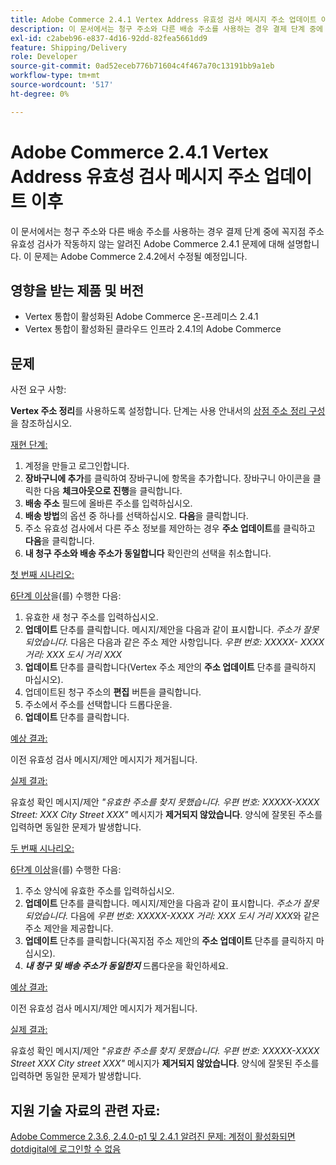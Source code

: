 ```yaml
---
title: Adobe Commerce 2.4.1 Vertex Address 유효성 검사 메시지 주소 업데이트 이후
description: 이 문서에서는 청구 주소와 다른 배송 주소를 사용하는 경우 결제 단계 중에 꼭지점 주소 유효성 검사가 작동하지 않는 알려진 Adobe Commerce 2.4.1 문제에 대해 설명합니다. 이 문제는 Adobe Commerce 2.4.2에서 수정될 예정입니다.
exl-id: c2abeb96-e837-4d16-92dd-82fea5661dd9
feature: Shipping/Delivery
role: Developer
source-git-commit: 0ad52eceb776b71604c4f467a70c13191bb9a1eb
workflow-type: tm+mt
source-wordcount: '517'
ht-degree: 0%

---
```


# Adobe Commerce 2.4.1 Vertex Address 유효성 검사 메시지 주소 업데이트 이후

이 문서에서는 청구 주소와 다른 배송 주소를 사용하는 경우 결제 단계 중에 꼭지점 주소 유효성 검사가 작동하지 않는 알려진 Adobe Commerce 2.4.1 문제에 대해 설명합니다. 이 문제는 Adobe Commerce 2.4.2에서 수정될 예정입니다.

## 영향을 받는 제품 및 버전

* Vertex 통합이 활성화된 Adobe Commerce 온-프레미스 2.4.1
* Vertex 통합이 활성화된 클라우드 인프라 2.4.1의 Adobe Commerce

## 문제

사전 요구 사항:

**Vertex 주소 정리**&#x200B;를 사용하도록 설정합니다. 단계는 사용 안내서의 [상점 주소 정리 구성](https://experienceleague.adobe.com/docs/commerce-knowledge-base/kb/troubleshooting/miscellaneous/vertex-address-cleansing-different-addresses-not-allowed.html)을 참조하십시오.

<u>재현 단계:</u>

1. 계정을 만들고 로그인합니다.
1. **장바구니에 추가**&#x200B;를 클릭하여 장바구니에 항목을 추가합니다. 장바구니 아이콘을 클릭한 다음 **체크아웃으로 진행**&#x200B;을 클릭합니다.
1. **배송 주소** 필드에 올바른 주소를 입력하십시오.
1. **배송 방법**&#x200B;의 옵션 중 하나를 선택하십시오. **다음**&#x200B;을 클릭합니다.
1. 주소 유효성 검사에서 다른 주소 정보를 제안하는 경우 **주소 업데이트**&#x200B;를 클릭하고 **다음**&#x200B;을 클릭합니다.
1. **내 청구 주소와 배송 주소가 동일합니다** 확인란의 선택을 취소합니다.

<u>첫 번째 시나리오:</u>

[6단계 이상](/help/troubleshooting/miscellaneous/magento-2-4-1-vertex-address-validation-message-post-address-update.md#first_sixth)을(를) 수행한 다음:

1. 유효한 새 청구 주소를 입력하십시오.
1. **업데이트** 단추를 클릭합니다. 메시지/제안을 다음과 같이 표시합니다. *주소가 잘못되었습니다.* 다음은 다음과 같은 주소 제안 사항입니다. *우편 번호: XXXXX- XXXX 거리: XXX 도시 거리 XXX*
1. **업데이트** 단추를 클릭합니다(Vertex 주소 제안의 **주소 업데이트** 단추를 클릭하지 마십시오).
1. 업데이트된 청구 주소의 **편집** 버튼을 클릭합니다.
1. 주소에서 주소를 선택합니다 드롭다운을.
1. **업데이트** 단추를 클릭합니다.

<u>예상 결과:</u>

이전 유효성 검사 메시지/제안 메시지가 제거됩니다.

<u>실제 결과:</u>

유효성 확인 메시지/제안 *&quot;유효한 주소를 찾지 못했습니다. 우편 번호: XXXXX-XXXX Street: XXX City Street XXX&quot;* 메시지가 **제거되지 않았습니다**. 양식에 잘못된 주소를 입력하면 동일한 문제가 발생합니다.

<u>두 번째 시나리오:</u>

[6단계 이상](/help/troubleshooting/miscellaneous/magento-2-4-1-vertex-address-validation-message-post-address-update.md#first_sixth)을(를) 수행한 다음:

1. 주소 양식에 유효한 주소를 입력하십시오.
1. **업데이트** 단추를 클릭합니다. 메시지/제안을 다음과 같이 표시합니다. *주소가 잘못되었습니다.* 다음에 *우편 번호: XXXXX-XXXX 거리: XXX 도시 거리 XXX*&#x200B;와 같은 주소 제안을 제공합니다.
1. **업데이트** 단추를 클릭합니다(꼭지점 주소 제안의 **주소 업데이트** 단추를 클릭하지 마십시오).
1. ***내 청구 및 배송 주소가 동일한지*** 드롭다운을 확인하세요.

<u>예상 결과:</u>

이전 유효성 검사 메시지/제안 메시지가 제거됩니다.

<u>실제 결과:</u>

유효성 확인 메시지/제안 *&quot;유효한 주소를 찾지 못했습니다. 우편 번호: XXXXX-XXXX Street XXX City street XXX&quot;* 메시지가 **제거되지 않았습니다**. 양식에 잘못된 주소를 입력하면 동일한 문제가 발생합니다.

## 지원 기술 자료의 관련 자료:

[Adobe Commerce 2.3.6, 2.4.0-p1 및 2.4.1 알려진 문제: 계정이 활성화되면 dotdigital에 로그인할 수 없음](/help/troubleshooting/miscellaneous/magento-2-3-6-2-4-0-p1-2-4-1-known-issue-dotdigital-login.md)
